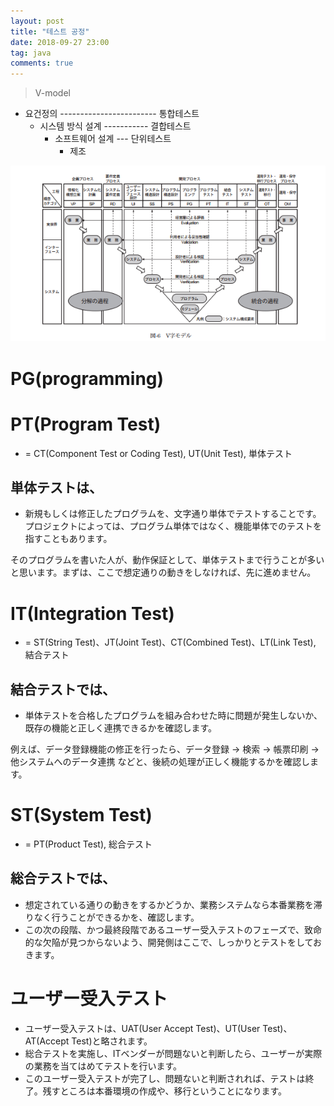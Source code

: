 ```yaml
---
layout: post
title: "테스트 공정"
date: 2018-09-27 23:00
tag: java
comments: true
---
```


> V-model
- 요건정의 ------------------------ 통합테스트
  - 시스템 방식 설계 ----------- 결합테스트
      - 소프트웨어 설계 --- 단위테스트
          -   제조


![V-model](images/2018/09/v-model.png)

# PG(programming)

# PT(Program Test)
 - = CT(Component Test or Coding Test), UT(Unit Test), 単体テスト
 ## 単体テストは、
 - 新規もしくは修正したプログラムを、文字通り単体でテストすることです。プロジェクトによっては、プログラム単体ではなく、機能単体でのテストを指すこともあります。

そのプログラムを書いた人が、動作保証として、単体テストまで行うことが多いと思います。まずは、ここで想定通りの動きをしなければ、先に進めません。

# IT(Integration Test)
 - = ST(String Test)、JT(Joint Test)、CT(Combined Test)、LT(Link Test), 結合テスト
 ## 結合テストでは、
 - 単体テストを合格したプログラムを組み合わせた時に問題が発生しないか、既存の機能と正しく連携できるかを確認します。

例えば、データ登録機能の修正を行ったら、データ登録 → 検索 → 帳票印刷 → 他システムへのデータ連携 などと、後続の処理が正しく機能するかを確認します。

# ST(System Test)
 - = PT(Product Test), 総合テスト
 ## 総合テストでは、
 - 想定されている通りの動きをするかどうか、業務システムなら本番業務を滞りなく行うことができるかを、確認します。
 - この次の段階、かつ最終段階であるユーザー受入テストのフェーズで、致命的な欠陥が見つからないよう、開発側はここで、しっかりとテストをしておきます。

# ユーザー受入テスト
 - ユーザー受入テストは、UAT(User Accept Test)、UT(User Test)、AT(Accept Test)と略されます。
 - 総合テストを実施し、ITベンダーが問題ないと判断したら、ユーザーが実際の業務を当てはめてテストを行います。
 - このユーザー受入テストが完了し、問題ないと判断されれば、テストは終了。残すところは本番環境の作成や、移行ということになります。
